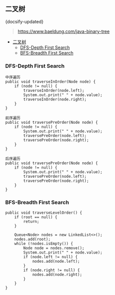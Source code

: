 ## 二叉树
{docsify-updated}
> https://www.baeldung.com/java-binary-tree

- [二叉树](#二叉树)
	- [DFS-Depth First Search](#dfs-depth-first-search)
	- [BFS-Breadth First Search](#bfs-breadth-first-search)

### DFS-Depth First Search
```
中序遍历
public void traverseInOrder(Node node) {
    if (node != null) {
        traverseInOrder(node.left);
        System.out.print(" " + node.value);
        traverseInOrder(node.right);
    }
}

前序遍历
public void traversePreOrder(Node node) {
    if (node != null) {
        System.out.print(" " + node.value);
        traversePreOrder(node.left);
        traversePreOrder(node.right);
    }
}

后序遍历
public void traversePreOrder(Node node) {
    if (node != null) {
        System.out.print(" " + node.value);
        traversePreOrder(node.left);
        traversePreOrder(node.right);
    }
}
```
### BFS-Breadth First Search
```
public void traverseLevelOrder() {
    if (root == null) {
        return;
    }

    Queue<Node> nodes = new LinkedList<>();
    nodes.add(root);
    while (!nodes.isEmpty()) {
        Node node = nodes.remove();
        System.out.print(" " + node.value);
        if (node.left != null) {
            nodes.add(node.left);
        }
        if (node.right != null) {
            nodes.add(node.right);
        }
    }
}
```

